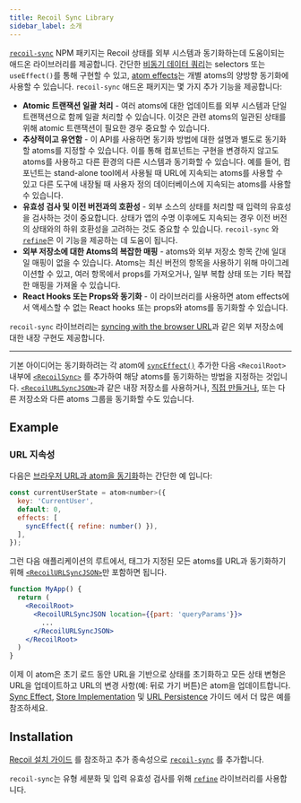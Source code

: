 ```yaml
---
title: Recoil Sync Library
sidebar_label: 소개
---
```


[`recoil-sync`](https://www.npmjs.com/package/recoil-sync) NPM 패키지는 Recoil 상태를 외부 시스템과 동기화하는데 도움이되는 애드온 라이브러리를 제공합니다.  간단한 [비동기 데이터 쿼리](/docs/guides/asynchronous-data-queries)는 selectors 또는 `useEffect()`를 통해 구현할 수 있고, [atom effects](/docs/guides/atom-effects)는 개별 atoms의 양방향 동기화에 사용할 수 있습니다.  `recoil-sync` 애드온 패키지는 몇 가지 추가 기능을 제공합니다:

* **Atomic 트랜잭션 일괄 처리** - 여러 atoms에 대한 업데이트를 외부 시스템과 단일 트랜잭션으로 함께 일괄 처리할 수 있습니다.  이것은 관련 atoms의 일관된 상태를 위해 atomic 트랜잭션이 필요한 경우 중요할 수 있습니다.
* **추상적이고 유연함** - 이 API를 사용하면 동기화 방법에 대한 설명과 별도로 동기화할 atoms를 지정할 수 있습니다.  이를 통해 컴포넌트는 구현을 변경하지 않고도 atoms를 사용하고 다른 환경의 다른 시스템과 동기화할 수 있습니다.  예를 들어, 컴포넌트는 stand-alone tool에서 사용될 때 URL에 지속되는 atoms를 사용할 수 있고 다른 도구에 내장될 때 사용자 정의 데이터베이스에 지속되는 atoms를 사용할 수 있습니다.
* **유효성 검사 및 이전 버전과의 호환성** - 외부 소스의 상태를 처리할 때 입력의 유효성을 검사하는 것이 중요합니다.  상태가 앱의 수명 이후에도 지속되는 경우 이전 버전의 상태와의 하위 호환성을 고려하는 것도 중요할 수 있습니다.  `recoil-sync` 와 [`refine`](/docs/refine/introduction)은 이 기능을 제공하는 데 도움이 됩니다.
* **외부 저장소에 대한 Atoms의 복잡한 매핑** - atoms와 외부 저장소 항목 간에 일대일 매핑이 없을 수 있습니다.  Atoms는 최신 버전의 항목을 사용하기 위해 마이그레이션할 수 있고, 여러 항목에서 props를 가져오거나, 일부 복합 상태 또는 기타 복잡한 매핑을 가져올 수 있습니다.
* **React Hooks 또는 Props와 동기화** - 이 라이브러리를 사용하면 atom effects에서 액세스할 수 없는 React hooks 또는 props와 atoms를 동기화할 수 있습니다.

`recoil-sync` 라이브러리는 [syncing with the browser URL](/docs/recoil-sync/url-persistence)과 같은 외부 저장소에 대한 내장 구현도 제공합니다.

---

기본 아이디어는 동기화하려는 각 atom에 [`syncEffect()`](/docs/recoil-sync/sync-effect) 추가한 다음 `<RecoilRoot>` 내부에 [`<RecoilSync>`](/docs/recoil-sync/api/RecoilSync) 를 추가하여 해당 atoms를 동기화하는 방법을 지정하는 것입니다.  [`<RecoilURLSyncJSON>`](/docs/recoil-sync/url-persistence)과 같은 내장 저장소를 사용하거나, [직접 만들거나](/docs/recoil-sync/implement-store), 또는 다른 저장소와 다른 atoms 그룹을 동기화할 수도 있습니다.

## Example

### URL 지속성

다음은 [브라우저 URL과 atom을 동기화](/docs/recoil-sync/url-persistence)하는 간단한 예 입니다:

```jsx
const currentUserState = atom<number>({
  key: 'CurrentUser',
  default: 0,
  effects: [
    syncEffect({ refine: number() }),
  ],
});
```

그런 다음 애플리케이션의 루트에서, 태그가 지정된 모든 atoms를 URL과 동기화하기 위해 [`<RecoilURLSyncJSON>`](/docs/recoil-sync/api/RecoilURLSyncJSON)만 포함하면 됩니다.

```jsx
function MyApp() {
  return (
    <RecoilRoot>
      <RecoilURLSyncJSON location={{part: 'queryParams'}}>
        ...
      </RecoilURLSyncJSON>
    </RecoilRoot>
  )
}
```

이제 이 atom은 초기 로드 동안 URL을 기반으로 상태를 초기화하고 모든 상태 변형은 URL을 업데이트하고 URL의 변경 사항(예: 뒤로 가기 버튼)은 atom을 업데이트합니다.  [Sync Effect](/docs/recoil-sync/sync-effect), [Store Implementation](/docs/recoil-sync/implement-store) 및 [URL Persistence](/docs/recoil-sync/url-persistence) 가이드 에서 더 많은 예를 참조하세요.

## Installation

[Recoil 설치 가이드](/docs/introduction/installation) 를 참조하고 추가 종속성으로 [`recoil-sync`](https://www.npmjs.com/package/recoil-sync) 를 추가합니다.

`recoil-sync`는 유형 세분화 및 입력 유효성 검사를 위해 [`refine`](/docs/refine/introduction) 라이브러리를 사용합니다.
